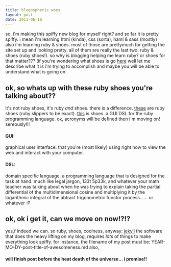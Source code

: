 ```yaml
---
title: blogospheric woes
layout: post
date: 2011-06-18
---
```


so, i'm making this spiffy new blog for myself right?  and so far it is pretty spiffy.  i mean i'm learning html (kinda), css (sorta), haml & sass (mostly) also i'm learning ruby & shoes.  most of those are prettymuch for getting the site set up and looking pretty.  all of them are really the last two: ruby & shoes (ruby shoes!).  so why is blogging helping me learn ruby?  or shoes for that matter??? (if you're wondering what shoes is go [here][shoes]  well let me describe what it is i'm trying to accomplish and maybe you will be able to understand what is going on.

[shoes]: http://shoesrb.com/ 'shoesrb.com'

## ok, so whats up with these ruby shoes you're talking about?? ##

it's not ruby shoes, it's ruby *and* shoes.  there is a difference.  [these][rubyshoes] are ruby shoes (ruby slippers to be exact).  [this][ruby_shoes] is shoes. a GUI DSL for the ruby programming language.  ok, acronyms will be defined then i'm moving on!  sereously!!!

[rubyshoes]: /images/ruby-slippers-wizard-of-oz.jpg
[ruby_shoes]: /images/shoes.png

#### GUI: ####
graphical user interface.  that you're (most likely) using right now to view the web and interact with your computer.

#### DSL: ####
domain specific language.  a programming language that is designed for the task at hand.  much like legal jargon, 133t 5p33k, and whatever your math teacher was talking about when he was trying to explain taking the partial differential of the multidimensional cosine and multiplying it by the logarithmic integral of the abtract trigonometric functor process......  or whatever :P

## ok, ok i get it, can we move on now!?!?  ##

yes,f indeed we can.  so  ruby, shoes, coolness, anyway: [jekyll][] the software that does the heavy lifting on my blog, requires *lots* of things to make everything look spiffy.  for instance, the filename of my post must be: YEAR-MO-DY-post-title-of-awesomeness.md also,

[jekyll]: https://github.com/mojombo/jekyll

#### will finish post before the heat death of the universe... i promise!! ####